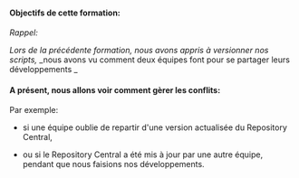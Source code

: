 
#### Objectifs de cette formation:

_Rappel:_

_Lors de la précédente formation,_
_nous avons appris à versionner nos scripts,_
_nous avons vu comment deux équipes font pour se partager leurs développements _
 
 


#### A présent, nous allons voir comment gèrer les conflits: 

Par exemple:

- si une équipe oublie de repartir d'une version actualisée du Repository Central,

- ou si le Repository Central a été mis à jour par une autre équipe, pendant que nous faisions nos développements.

